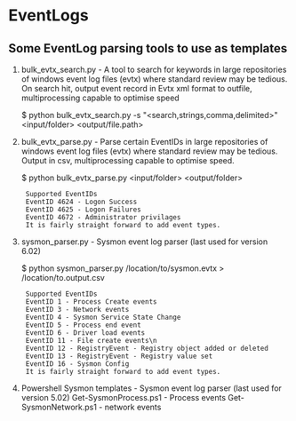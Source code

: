 # EventLogs
## Some EventLog parsing tools to use as templates

1. bulk_evtx_search.py - A tool to search for keywords in large repositories of windows event log files (evtx) where standard review may be tedious. On search hit, output event record in Evtx xml format to outfile, multiprocessing capable to optimise speed
	
	$ python bulk_evtx_search.py -s "<search,strings,comma,delimited>" <input/folder> <output/file.path>



2. bulk_evtx_parse.py - Parse certain EventIDs in large repositories of windows event log files (evtx) where standard review may be tedious. Output in csv, multiprocessing capable to optimise speed.
	
	$ python bulk_evtx_parse.py <input/folder> <output/folder>
		
		Supported EventIDs
		EventID 4624 - Logon Success
		EventID 4625 - Logon Failures
		EventID 4672 - Administrator privilages
		It is fairly straight forward to add event types.
		


3. sysmon_parser.py - Sysmon event log parser (last used for version 6.02)
	
	$ python sysmon_parser.py /location/to/sysmon.evtx > /location/to.output.csv
	
		Supported EventIDs
		EventID 1 - Process Create events
		EventID 3 - Network events
		EventID 4 - Sysmon Service State Change
		EventID 5 - Process end event
		EventID 6 - Driver load events
		EventID 11 - File create events\n
		EventID 12 - RegistryEvent - Registry object added or deleted
		EventID 13 - RegistryEvent - Registry value set
		EventID 16 - Sysmon Config
		It is fairly straight forward to add event types.





4. Powershell Sysmon templates - Sysmon event log parser (last used for version 5.02)
	Get-SysmonProcess.ps1 - Process events
	Get-SysmonNetwork.ps1 - network events
